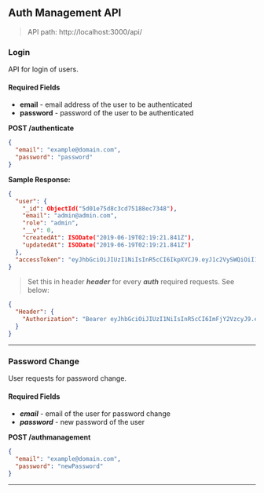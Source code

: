 ## Auth Management API

> API path: http://localhost:3000/api/

### Login

API for login of users.

#### Required Fields

- **email** - email address of the user to be authenticated
- **password** - password of the user to be authenticated

**POST /authenticate**

```json
{
  "email": "example@domain.com",
  "password": "password"
}
```

**Sample Response:**

```json
{
  "user": {
    "_id": ObjectId("5d01e75d8c3cd75188ec7348"),
    "email": "admin@admin.com",
    "role": "admin",
    "__v": 0,
    "createdAt": ISODate("2019-06-19T02:19:21.841Z"),
    "updatedAt": ISODate("2019-06-19T02:19:21.841Z")
  },
  "accessToken": "eyJhbGciOiJIUzI1NiIsInR5cCI6IkpXVCJ9.eyJ1c2VySWQiOiI1ZDAxZTc1ZDhjM2NkNzUxODhlYzczNDgiLCJlbWFpbCI6ImFkbWluQGFkbWluLmNvbSIsInJvbGUiOiJhZG1pbiIsInBlcm1pc3Npb25zIjpbImFkbWluIl0sImlhdCI6MTU2MDkxMjIyMH0.BKPTAqKj0AVAZFFjWSoZBzQNfYmi2g0XFkpdbbuoo6k"
}
```

> Set this in header **_header_** for every **_auth_** required requests. See below:

```json
{
  "Header": {
    "Authorization": "Bearer eyJhbGciOiJIUzI1NiIsInR5cCI6ImFjY2VzcyJ9.eyJ1c2VySWQiOiI1YjlmNzJlMWRlY2Y0OTIwM2NkNzA1NmEiLCJpYXQiOjE1MzcxNzY3MzYsImV4cCI6MTU2ODczNDMzNiwiYXVkIjoiaHR0cHM6Ly95b3VyZG9tYWluLmNvbSIsImlzcyI6ImZlYXRoZXJzIiwic3ViIjoiYW5vbnltb3VzIiwianRpIjoiYzZiYmVlNWQtNGU4Mi00NTAyLWI4NzctYTFhY2M2NzkwZGUyIn0.7PJ1ykFkrR9XVB75tze3JCjxmsqqaW6R4Qw4ylto0mA"
  }
}
```

---

### Password Change

User requests for password change.

#### Required Fields

- **_email_** - email of the user for password change
- **_password_** - new password of the user

**POST /authmanagement**

```json
{
  "email": "example@domain.com",
  "password": "newPassword"
}
```

---
